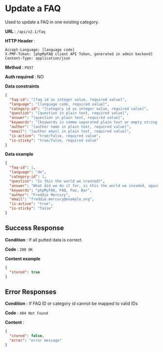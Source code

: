 # Update a FAQ

Used to update a FAQ in one existing category.

**URL** : `/api/v2.1/faq`

**HTTP Header** :

```
Accept-Language: [language code]
X-PMF-Token: [phpMyFAQ client API Token, generated in admin backend]
Content-Type: application/json
```

**Method** : `POST`

**Auth required** : NO

**Data constraints**

```json
{
  "faq-id": "[faq id as integer value, required value]",
  "language": "[language code, required value]",
  "category-id": "[category id as integer value, required value]",
  "question": "[question in plain text, required value]",
  "answer": "[question in plain text, required value]",
  "keywords": "[keywords in comma separated plain text or empty string, required value]",
  "author": "[author name in plain text, required value]",
  "email": "[author email in plain text, required value]",
  "is-active": "true/false, required value",
  "is-sticky": "true/false, required value"
}
```

**Data example**

```json
{
  "faq-id": 1,
  "language": "de",
  "category-id": 1,
  "question": "Is this the world we created?",
  "answer": "What did we do it for, is this the world we invaded, against the law, so it seems in the end, is this what we're all living for today",
  "keywords": "phpMyFAQ, FAQ, Foo, Bar",
  "author": "Freddie Mercury",
  "email": "freddie.mercury@example.org",
  "is-active": "true",
  "is-sticky": "false"
}
```

## Success Response

**Condition** : If all putted data is correct.

**Code** : `200 OK`

**Content example**

```json
{
  "stored": true
}
```

## Error Responses

**Condition** : If FAQ ID or category id cannot be mapped to valid IDs

**Code** : `404 Not Found`

**Content** :

```json
{
  "stored": false,
  "error": "error message"
}
```
